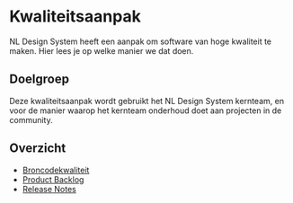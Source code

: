 # Kwaliteitsaanpak

NL Design System heeft een aanpak om software van hoge kwaliteit te maken. Hier lees je op welke manier we dat doen.

## Doelgroep

Deze kwaliteitsaanpak wordt gebruikt het NL Design System kernteam, en voor de manier waarop het kernteam onderhoud doet aan projecten in de community.

## Overzicht

- [Broncodekwaliteit](./broncodekwaliteit.md)
- [Product Backlog](./product-backlog.md)
- [Release Notes](./release-notes.md)
